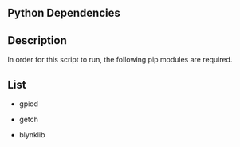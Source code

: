 ## Python Dependencies

## Description

In order for this script to run, the following pip modules are required.

## List

 - gpiod
 
 - getch
 
 - blynklib
